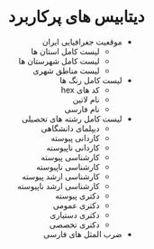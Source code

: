 <div align="right" dir="rtl">
<h1>دیتابیس های پرکاربرد</h1>
<ul>
    <li>
        موقعیت جغرافیایی ایران
        <ul>
            <li>لیست کامل استان ها</li>
            <li>لیست کامل شهرستان ها</li>
            <li>لیست مناطق شهری</li>
        </ul>
    </li>
    <li>
        لیست کامل رنگ ها
        <ul>
            <li>کد های hex</li>
            <li>نام لاتین</li>
            <li>نام فارسی</li>
        </ul>
    </li>
    <li>
        لیست کامل رشته های تحصیلی
        <ul>
            <li>دیپلمای دانشگاهی</li>
            <li>کاردانی پیوسته</li>
            <li>کاردانی ناپیوسته</li>          <li>کارشناسی پیوسته</li>
            <li>کارشناسی ناپیوسته</li>
            <li>کارشناسی ارشد پیوسته</li>
            <li>کارشناسی ارشد ناپیوسته</li>
            <li>دکتری پیوسته</li>
            <li>دکتری عمومی</li>
            <li>دکتری دستیاری</li>
            <li>دکتری تخصصی</li>
        </ul>
    </li>
    <li>
        ضرب المثل های فارسی
    </li>
</ul>
</div>